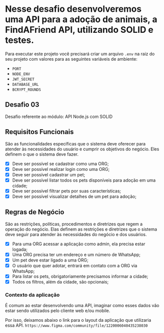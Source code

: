 # Nesse desafio desenvolveremos uma API para a adoção de animais, a FindAFriend API, utilizando SOLID e testes.

Para executar este projeto você precisará criar um arquivo `.env` na raiz do
seu projeto com valores para as seguintes variáveis de ambiente:

- `PORT`
- `NODE_ENV`
- `JWT_SECRET`
- `DATABASE_URL`
- `BCRYPT_ROUNDS`

## Desafio 03

Desafio referente ao módulo: API Node.js com SOLID

## Requisitos Funcionais

São as funcionalidades específicas que o sistema deve oferecer para atender às
necessidades do usuário e cumprir os objetivos do negócio. Eles definem o que
o sistema deve fazer.

- [x] Deve ser possível se cadastrar como uma ORG;
- [x] Deve ser possível realizar login como uma ORG;
- [x] Deve ser possível cadastrar um pet;
- [x] Deve ser possível listar todos os pets disponíveis para adoção em uma cidade;
- [x] Deve ser possível filtrar pets por suas características;
- [x] Deve ser possível visualizar detalhes de um pet para adoção;

## Regras de Negócio

São as restrições, políticas, procedimentos e diretrizes que regem a operação do
negócio. Elas definem as restrições e diretrizes que o sistema deve seguir para
atender às necessidades do negócio e dos usuários.

- [x] Para uma ORG acessar a aplicação como admin, ela precisa estar logada;
- [x] Uma ORG precisa ter um endereço e um número de WhatsApp;
- [x] Um pet deve estar ligado a uma ORG;
- [x] O usuário que quer adotar, entrará em contato com a ORG via WhatsApp;
- [x] Para listar os pets, obrigatoriamente precisamos informar a cidade;
- [x] Todos os filtros, além da cidade, são opcionais;

### Contexto da aplicação

É comum ao estar desenvolvendo uma API, imaginar como esses dados vão estar sendo utilizados pelo cliente web e/ou mobile.

Por isso, deixamos abaixo o link para o layout da aplicação que utilizaria essa API.
`https://www.figma.com/community/file/1220006040435238030`
